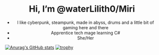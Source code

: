 <div style="text-align: center">
  <h1>Hi, I’m @waterLilith0/Miri</h1>
  <ul>
    <li>I like cyberpunk, steampunk, made in abyss, drums and a little bit of gaming here and there</li>
    <li>Apprentice tech mage learning C#</li>
    <li>She/Her</li>
  </ul>
</div>

[![Anurag's GitHub stats](https://github-readme-stats.vercel.app/api?username=waterLilith0)](https://github.com/anuraghazra/github-readme-stats)
[![trophy](https://github-profile-trophy.vercel.app/?username=waterLilith0&theme=onedark)](https://github.com/ryo-ma/github-profile-trophy)


<!---
waterLilith0/waterLilith0 is a ✨ special ✨ repository because its `README.md` (this file) appears on your GitHub profile.
You can click the Preview link to take a look at your changes.
--->
